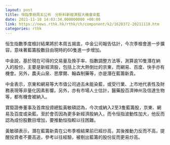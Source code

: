 ```yaml
---
layout: post
title: 恒指季檢周五公布　分析料新經濟股大機會染藍
date: 2021-11-18 14:03:34.000000000 +08:00
link: https://news.rthk.hk/rthk/ch/component/k2/1620372-20211118.htm
categories: rthk
---
```


恒生指數季度檢討結果將於本周五揭盅，中金公司報告估計，今次季檢會進一步擴容，意味著藍籌股數目由現時的60隻進一步增加。

中金說，基於現在可得的交易量及換手率、指數調整方法等，測算逾10隻潛在納入的股份，主要是新經濟股，包括上次大熱倒灶的京東，而網易、百度、快手亦有機會。另外，農夫山泉、思摩爾、翰森制藥等，亦是潛在藍籌新貴。

中金表示，京東和網易等大市值公司過去未能染藍，或受行業、上市地代表性及財務表現等非量化因素影響。另外，亦有市場人士估計，醫藥股百濟神州及信達生物等，都有機會被納入。

寶鉅證券董事及首席投資總監黃敏碩認為，今次或納入2至3隻藍籌股，京東、網易及百度或染藍。至於會否因為更多新經濟股納入，而令恒指波動性加大，他反而認為成份股數目增加，要推動恒指較以往困難。

黃敏碩表示，潛在藍籌新貴在公布季檢結果前已經炒高，其後推動力反而不高，提醒投資者不要高追，參考以往經驗，被剔出藍籌的股份反而更易炒高。
